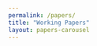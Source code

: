 ```yaml
---
permalink: /papers/
title: "Working Papers"
layout: papers-carousel
---
```


<!-- The carousel and dynamic content handle all the presentation -->